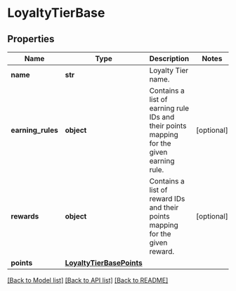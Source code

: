 # LoyaltyTierBase


## Properties
Name | Type | Description | Notes
------------ | ------------- | ------------- | -------------
**name** | **str** | Loyalty Tier name. | 
**earning_rules** | **object** | Contains a list of earning rule IDs and their points mapping for the given earning rule. | [optional] 
**rewards** | **object** | Contains a list of reward IDs and their points mapping for the given reward. | [optional] 
**points** | [**LoyaltyTierBasePoints**](LoyaltyTierBasePoints.md) |  | 

[[Back to Model list]](../README.md#documentation-for-models) [[Back to API list]](../README.md#documentation-for-api-endpoints) [[Back to README]](../README.md)


